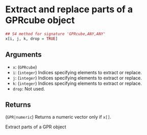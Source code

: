 # Extract and replace parts of a GPRcube object

```r
## S4 method for signature 'GPRcube,ANY,ANY'
x[i, j, k, drop = TRUE]
```

## Arguments

- `x`: (`GPRcube`)
- `i`: (`integer`) Indices specifying elements to extract or replace.
- `j`: (`integer`) Indices specifying elements to extract or replace.
- `k`: (`integer`) Indices specifying elements to extract or replace.
- `drop`: Not used.

## Returns

(`GPR|numeric`) Returns a numeric vector only if `x[]`.

Extract parts of a GPR object